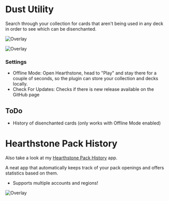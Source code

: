 # Dust Utility
Search through your collection for cards that aren't being used in any deck in order to see which can be disenchanted.

![Overlay](https://i.imgur.com/tIDgbNL.png)

![Overlay](https://i.imgur.com/zxdXdwf.png)

### Settings
* Offline Mode: Open Hearthstone, head to "Play" and stay there for a couple of seconds, so the plugin can store your collection and decks locally.
* Check For Updates: Checks if there is new release available on the GitHub page

## ToDo
* History of disenchanted cards (only works with Offline Mode enabled)

# Hearthstone Pack History
Also take a look at my [Hearthstone Pack History](https://github.com/CLJunge/Spawn.HearthstonePackHistory) app.

A neat app that automatically keeps track of your pack openings and offers statistics based on them.
* Supports multiple accounts and regions!

![Overlay](https://i.imgur.com/RYQOYCe.png)
